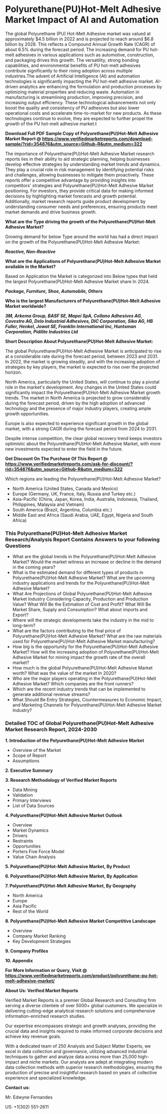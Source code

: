 <meta name="title" content="Global Polyurethane(PU)Hot-Melt Adhesive Market Impact of AI and Automation"><meta name="description" content="The global Polyurethane (PU) Hot-Melt Adhesive market was valued at approximately $4.5 billion in 2022 and is projected to reach around $6.8 billion by 2028. This reflect"><meta name="title" content="Polyurethane(PU)Hot-Melt Adhesive Market Size, Share, Scope, Trends, Growth, Opportunities, Analysis, Forecast"><h1>Polyurethane(PU)Hot-Melt Adhesive Market Impact of AI and Automation</h1>The global Polyurethane (PU) Hot-Melt Adhesive market was valued at approximately $4.5 billion in 2022 and is projected to reach around $6.8 billion by 2028. This reflects a Compound Annual Growth Rate (CAGR) of about 6.5% during the forecast period. The increasing demand for PU hot-melt adhesives in various applications such as automotive, construction, and packaging drives this growth. The versatility, strong bonding capabilities, and environmental benefits of PU hot-melt adhesives contribute significantly to their rising adoption across multiple industries.The advent of Artificial Intelligence (AI) and automation technologies is significantly impacting the PU hot-melt adhesive market. AI-driven analytics are enhancing the formulation and production processes by optimizing material properties and reducing waste. Automation in manufacturing is streamlining production, improving precision, and increasing output efficiency. These technological advancements not only boost the quality and consistency of PU adhesives but also lower operational costs and accelerate time-to-market for new products. As these technologies continue to evolve, they are expected to further propel the growth of the PU hot-melt adhesive market.t</p><p id="" class=""><strong>Download Full PDF Sample Copy of Polyurethane(PU)Hot-Melt Adhesive Market Report @ <a href="https://www.verifiedmarketreports.com/download-sample/?rid=354876&utm_source=Github-R&utm_medium=322" target="_blank">https://www.verifiedmarketreports.com/download-sample/?rid=354876&utm_source=Github-R&utm_medium=322</a></strong></p><p>The importance of&nbsp;Polyurethane(PU)Hot-Melt Adhesive Market research reports lies in their ability to aid strategic planning, helping businesses develop effective strategies by understanding market trends and dynamics. They play a crucial role in risk management by identifying potential risks and challenges, allowing businesses to mitigate them proactively. These reports offer a competitive advantage by providing insights into competitors' strategies and Polyurethane(PU)Hot-Melt Adhesive Market positioning. For investors, they provide critical data for making informed decisions by highlighting market forecasts and growth potential. Additionally, market research reports guide product development by understanding consumer needs and preferences, ensuring products meet market demands and drive business growth.</p><p><strong>What are the&nbsp;Type driving the growth of the Polyurethane(PU)Hot-Melt Adhesive Market?</strong></p><p id="" class="">Growing demand for below Type around the world has had a direct impact on the growth of the Polyurethane(PU)Hot-Melt Adhesive Market:</p><em><strong>Reactive, Non-Reactive</strong></em></p><strong>What are the&nbsp;Applications&nbsp;of Polyurethane(PU)Hot-Melt Adhesive Market available in the Market?</strong></p><p id="" class="">Based on Application the Market is categorized into Below types that held the largest Polyurethane(PU)Hot-Melt Adhesive Market share In 2024.</p><em><strong>Package, Furniture, Shoe, Automobile, Others</strong></em></p><strong>Who is the largest Manufacturers of Polyurethane(PU)Hot-Melt Adhesive Market worldwide?</strong></p><p><em><strong>3M, Arkema Group, BASF SE, Mapei SpA, Collano Adhesives AG, Covestro AG, Delo Industrial Adhesives, DIC Corporation, Sika AG, HB Fuller, Henkel, Jowat SE, Franklin International Inc, Huntsman Corporation, Pidilite Industries Ltd</strong></em></p><p id="" class=""><strong>Short Description About Polyurethane(PU)Hot-Melt Adhesive Market:</strong></p><p>The global Polyurethane(PU)Hot-Melt Adhesive Market is anticipated to rise at a considerable rate during the forecast period, between 2023 and 2031. In 2022, the market is growing steadily, and with the increasing adoption of strategies by key players, the market is expected to rise over the projected horizon.</p><p>North America, particularly the United States, will continue to play a pivotal role in the market's development. Any changes in the United States could significantly impact the Polyurethane(PU)Hot-Melt Adhesive Market growth trends. The market in North America is projected to grow considerably during the forecast period, driven by the high adoption of advanced technology and the presence of major industry players, creating ample growth opportunities.</p><p>Europe is also expected to experience significant growth in the global market, with a strong CAGR during the forecast period from 2024 to 2031.</p><p>Despite intense competition, the clear global recovery trend keeps investors optimistic about the Polyurethane(PU)Hot-Melt Adhesive Market, with more new investments expected to enter the field in the future.</p><p id="" class=""><strong>Get Discount On The Purchase Of This Report @ <a href="https://www.verifiedmarketreports.com/ask-for-discount/?rid=354876&utm_source=Github-R&utm_medium=322" target="_blank">https://www.verifiedmarketreports.com/ask-for-discount/?rid=354876&utm_source=Github-R&utm_medium=322</a></strong></p>Which regions are leading the Polyurethane(PU)Hot-Melt Adhesive Market?</p><ul><li>North America (United States, Canada and Mexico)</li><li>Europe (Germany, UK, France, Italy, Russia and Turkey etc.)</li><li>Asia-Pacific (China, Japan, Korea, India, Australia, Indonesia, Thailand, Philippines, Malaysia and Vietnam)</li><li>South America (Brazil, Argentina, Columbia etc.)</li><li>Middle East and Africa (Saudi Arabia, UAE, Egypt, Nigeria and South Africa)</li></ul><h3 id="" class="">This Polyurethane(PU)Hot-Melt Adhesive Market Research/Analysis Report Contains Answers to your following Questions</h3><ul><li>What are the global trends in the Polyurethane(PU)Hot-Melt Adhesive Market? Would the market witness an increase or decline in the demand in the coming years?</li><li>What is the estimated demand for different types of products in Polyurethane(PU)Hot-Melt Adhesive Market? What are the upcoming industry applications and trends for the Polyurethane(PU)Hot-Melt Adhesive Market?</li><li>What Are Projections of Global Polyurethane(PU)Hot-Melt Adhesive Market Industry Considering Capacity, Production and Production Value? What Will Be the Estimation of Cost and Profit? What Will Be Market Share, Supply and Consumption? What about imports and Export?</li><li>Where will the strategic developments take the industry in the mid to long-term?</li><li>What are the factors contributing to the final price of Polyurethane(PU)Hot-Melt Adhesive Market? What are the raw materials used for Polyurethane(PU)Hot-Melt Adhesive Market manufacturing?</li><li>How big is the opportunity for the Polyurethane(PU)Hot-Melt Adhesive Market? How will the increasing adoption of Polyurethane(PU)Hot-Melt Adhesive Market for mining impact the growth rate of the overall market?</li><li>How much is the global Polyurethane(PU)Hot-Melt Adhesive Market worth? What was the value of the market In 2020?</li><li>Who are the major players operating in the Polyurethane(PU)Hot-Melt Adhesive Market? Which companies are the front runners?</li><li>Which are the recent industry trends that can be implemented to generate additional revenue streams?</li><li>What Should Be Entry Strategies, Countermeasures to Economic Impact, and Marketing Channels for Polyurethane(PU)Hot-Melt Adhesive Market Industry?</li></ul><h3 id="" class="">Detailed TOC of Global Polyurethane(PU)Hot-Melt Adhesive Market Research Report, 2024-2030</h3><p id="" class=""><strong>1. Introduction of the Polyurethane(PU)Hot-Melt Adhesive Market</strong></p><ul><li>Overview of the Market</li><li>Scope of Report</li><li>Assumptions</li></ul><p id="" class=""><strong>2. Executive Summary</strong></p><p id="" class=""><strong>3. Research Methodology of Verified Market Reports</strong></p><ul><li>Data Mining</li><li>Validation</li><li>Primary Interviews</li><li>List of Data Sources</li></ul><p id="" class=""><strong>4. Polyurethane(PU)Hot-Melt Adhesive Market Outlook</strong></p><ul><li>Overview</li><li>Market Dynamics</li><li>Drivers</li><li>Restraints</li><li>Opportunities</li><li>Porters Five Force Model</li><li>Value Chain Analysis</li></ul><p id="" class=""><strong>5. Polyurethane(PU)Hot-Melt Adhesive Market, By Product</strong></p><p id="" class=""><strong>6. Polyurethane(PU)Hot-Melt Adhesive Market, By Application</strong></p><p id="" class=""><strong>7. Polyurethane(PU)Hot-Melt Adhesive Market, By Geography</strong></p><ul><li>North America</li><li>Europe</li><li>Asia Pacific</li><li>Rest of the World</li></ul><p id="" class=""><strong>8. Polyurethane(PU)Hot-Melt Adhesive Market Competitive Landscape</strong></p><ul><li>Overview</li><li>Company Market Ranking</li><li>Key Development Strategies</li></ul><p id="" class=""><strong>9. Company Profiles</strong></p><p id="" class=""><strong>10. Appendix</strong></p><p id="" class=""><strong>For More Information or Query, Visit @ <a href="https://www.verifiedmarketreports.com/product/polyurethane-pu-hot-melt-adhesive-market/" target="_blank">https://www.verifiedmarketreports.com/product/polyurethane-pu-hot-melt-adhesive-market/</a></strong></p><p id="" class=""><strong>About Us: Verified Market Reports</strong></p><p id="" class="">Verified Market Reports is a premier Global Research and Consulting firm serving a diverse clientele of over 5000+ global customers. We specialize in delivering cutting-edge analytical research solutions and comprehensive information-enriched research studies.</p><p id="" class="">Our expertise encompasses strategic and growth analyses, providing the crucial data and insights required to make informed corporate decisions and achieve key revenue goals.</p><p id="" class="">With a dedicated team of 250 Analysts and Subject Matter Experts, we excel in data collection and governance, utilizing advanced industrial techniques to gather and analyze data across more than 25,000 high-impact and niche markets. Our analysts are adept at integrating modern data collection methods with superior research methodologies, ensuring the production of precise and insightful research based on years of collective experience and specialized knowledge.</p><p id="" class=""><strong>Contact us:</strong></p><p id="" class="">Mr. Edwyne Fernandes</p><p id="" class="">US: +1(302) 551-2611</p>
